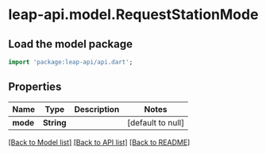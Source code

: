 # leap-api.model.RequestStationMode

## Load the model package
```dart
import 'package:leap-api/api.dart';
```

## Properties
Name | Type | Description | Notes
------------ | ------------- | ------------- | -------------
**mode** | **String** |  | [default to null]

[[Back to Model list]](../README.md#documentation-for-models) [[Back to API list]](../README.md#documentation-for-api-endpoints) [[Back to README]](../README.md)


